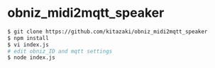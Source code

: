 # obniz_midi2mqtt_speaker

```bash
$ git clone https://github.com/kitazaki/obniz_midi2mqtt_speaker
$ npm install
$ vi index.js
# edit obniz_ID and mqtt settings
$ node index.js
```
